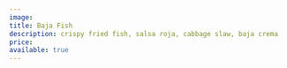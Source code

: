 ```yaml
---
image:
title: Baja Fish
description: crispy fried fish, salsa roja, cabbage slaw, baja crema
price:
available: true
---
```

